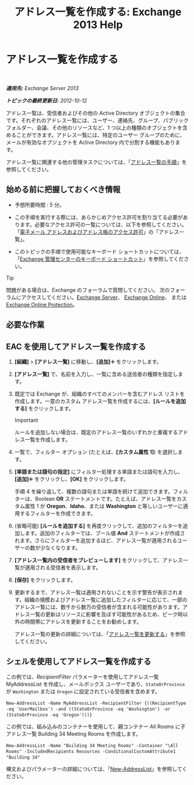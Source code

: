 ﻿---
title: 'アドレス一覧を作成する: Exchange 2013 Help'
TOCTitle: アドレス一覧を作成する
ms:assetid: e86ba1b7-c41c-4050-bc29-13996cf53c59
ms:mtpsurl: https://technet.microsoft.com/ja-jp/library/Bb125036(v=EXCHG.150)
ms:contentKeyID: 49896534
ms.date: 05/23/2018
mtps_version: v=EXCHG.150
f1_keywords:
- Microsoft.Exchange.Management.SnapIn.Esm.OrganizationConfiguration.Mailbox.NewAddressListWizardForm.AddressListIntroductionPage
ms.translationtype: MT
---

# アドレス一覧を作成する

 

_**適用先:** Exchange Server 2013_

_**トピックの最終更新日:** 2012-10-12_

アドレス一覧は、受信者およびその他の Active Directory オブジェクトの集合です。それぞれのアドレス一覧には、ユーザー、連絡先、グループ、パブリック フォルダー、会議、その他のリソースなど、1 つ以上の種類のオブジェクトを含めることができます。アドレス一覧には、特定のユーザー グループのために、メールが有効なオブジェクトを Active Directory 内で分割する機能もあります。

アドレス一覧に関連する他の管理タスクについては、「[アドレス一覧の手順](address-list-procedures-exchange-2013-help.md)」を参照してください。

## 始める前に把握しておくべき情報

  - 予想所要時間 : 5 分。

  - この手順を実行する際には、あらかじめアクセス許可を割り当てる必要があります。必要なアクセス許可の一覧については、以下を参照してください。「[電子メール アドレスおよびアドレス帳のアクセス許可](email-address-and-address-book-permissions-exchange-2013-help.md)」の「アドレス一覧」。

  - このトピックの手順で使用可能なキーボード ショートカットについては、「[Exchange 管理センターのキーボード ショートカット](keyboard-shortcuts-in-the-exchange-admin-center-exchange-online-protection-help.md)」を参照してください。


> [!TIP]
> 問題がある場合は、Exchange のフォーラムで質問してください。 次のフォーラムにアクセスしてください。<A href="https://go.microsoft.com/fwlink/p/?linkid=60612">Exchange Server</A>、 <A href="https://go.microsoft.com/fwlink/p/?linkid=267542">Exchange Online</A>、 または <A href="https://go.microsoft.com/fwlink/p/?linkid=285351">Exchange Online Protection</A>。



## 必要な作業

## EAC を使用してアドレス一覧を作成する

1.  **\[組織\]** \> **\[アドレス一覧\]** に移動し、**\[追加\]**![\[追加\] アイコン](images/JJ218640.c1e75329-d6d7-4073-a27d-498590bbb558(EXCHG.150).gif "[追加] アイコン") をクリックします。

2.  **\[アドレス一覧\]** で、名前を入力し、一覧に含める送信者の種類を指定します。

3.  既定では Exchange が、組織のすべてのメンバーを含むアドレス リストを作成します。一意のカスタム アドレス一覧を作成するには、**\[ルールを追加する\]** をクリックします。
    

    > [!IMPORTANT]
    > ルールを追加しない場合は、既定のアドレス一覧のいずれかと重複するアドレス一覧を作成します。



4.  一覧で、フィルター オプション (たとえば、**\[カスタム属性 1\]**) を選択します。

5.  **\[単語または語句の指定\]** にフィルター処理する単語または語句を入力し、**\[追加\]**![\[追加\] アイコン](images/JJ218640.c1e75329-d6d7-4073-a27d-498590bbb558(EXCHG.150).gif "[追加] アイコン") をクリックし、**\[OK\]** をクリックします。
    
    手順 4 を繰り返して、複数の語句または単語を続けて追加できます。フィルターは、Boolean **OR** ステートメントです。たとえば、アドレス一覧をカスタム属性 1 が **Oregon**、**Idaho**、または **Washington** と等しいユーザーに適用するフィルターを作成できます。

6.  (省略可能) **\[ルールを追加する\]** を再度クリックして、追加のフィルターを追加します。追加のフィルターでは、ブール値 **And** ステートメントが作成されます。さらにフィルターを追加するほど、アドレス一覧が適用されるユーザーの数が少なくなります。

7.  **\[アドレス一覧内の受信者をプレビューします\]** をクリックして、アドレス一覧が適用される受信者を表示します。

8.  **\[保存\]** をクリックします。

9.  更新するまで、アドレス一覧は適用されないことを示す警告が表示されます。組織の規模およびアドレス一覧に追加したフィルターに応じて、一部のアドレス一覧には、数千から数万の受信者が含まれる可能性があります。アドレス一覧の更新はリソースに影響を及ぼす可能性があるため、ピーク時以外の時間帯にアドレスを更新することをお勧めします。
    
    アドレス一覧の更新の詳細については、「[アドレス一覧を更新する](update-an-address-list-exchange-2013-help.md)」を参照してください。

## シェルを使用してアドレス一覧を作成する

この例では、*RecipientFilter* パラメーターを使用してアドレス一覧 MyAddressList を作成し、メールボックス ユーザーであり、`StateOrProvince` が `Washington` または `Oregon` に設定されている受信者を含めます。

    New-AddressList -Name MyAddressList -RecipientFilter {((RecipientType -eq 'UserMailbox') -and ((StateOrProvince -eq 'Washington') -or (StateOrProvince -eq 'Oregon')))}

この例では、組み込みのコンテナーを使用して、親コンテナー All Rooms に子アドレス一覧 Building 34 Meeting Rooms を作成します。

    New-AddressList -Name "Building 34 Meeting Rooms" -Container "\All Rooms" -IncludedRecipients Resources -ConditionalCustomAttribute1 "Building 34"

構文およびパラメーターの詳細については、「[New-AddressList](https://technet.microsoft.com/ja-jp/library/aa996912\(v=exchg.150\))」を参照してください。

